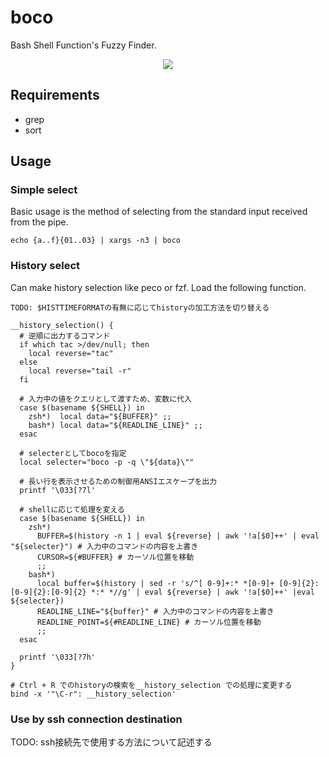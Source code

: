 boco
====

Bash Shell Function's Fuzzy Finder.

<p align="center">
<img src="./img/boco.gif" />
</p>


## Requirements

- grep
- sort

## Usage

### Simple select

Basic usage is the method of selecting from the standard input received from the pipe.

    echo {a..f}{01..03} | xargs -n3 | boco


### History select

Can make history selection like peco or fzf. Load the following function.

`TODO: $HISTTIMEFORMATの有無に応じてhistoryの加工方法を切り替える`

    __history_selection() {
      # 逆順に出力するコマンド
      if which tac >/dev/null; then
        local reverse="tac"
      else
        local reverse="tail -r"
      fi

      # 入力中の値をクエリとして渡すため、変数に代入
      case $(basename ${SHELL}) in
        zsh*)  local data="${BUFFER}" ;;
        bash*) local data="${READLINE_LINE}" ;;
      esac

      # selecterとしてbocoを指定
      local selecter="boco -p -q \"${data}\""

      # 長い行を表示させるための制御用ANSIエスケープを出力
      printf '\033[?7l'

      # shellに応じて処理を変える
      case $(basename ${SHELL}) in
        zsh*)
          BUFFER=$(history -n 1 | eval ${reverse} | awk '!a[$0]++' | eval "${selecter}") # 入力中のコマンドの内容を上書き
          CURSOR=${#BUFFER} # カーソル位置を移動
          ;;
        bash*)
          local buffer=$(history | sed -r 's/^[ 0-9]+:* *[0-9]+ [0-9]{2}:[0-9]{2}:[0-9]{2} *:* *//g' | eval ${reverse} | awk '!a[$0]++' |eval ${selecter})
          READLINE_LINE="${buffer}" # 入力中のコマンドの内容を上書き
          READLINE_POINT=${#READLINE_LINE} # カーソル位置を移動
          ;;
      esac

      printf '\033[?7h'
    }

    # Ctrl + R でのhistoryの検索を__history_selection での処理に変更する
    bind -x '"\C-r": __history_selection'

### Use by ssh connection destination

TODO: ssh接続先で使用する方法について記述する








